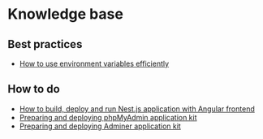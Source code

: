 # Knowledge base

## Best practices

- [How to use environment variables efficiently](/knowledge-base/best-practices/how-to-use-environment-variables-efficiently.html)

## How to do

- [How to build, deploy and run Nest.js application with Angular frontend](/knowledge-base/how-to-do/build-and-deploy-and-run-nestjs-angular-app.html)
- [Preparing and deploying phpMyAdmin application kit](/knowledge-base/how-to-do/how-to-prepare-phpmyadmin-application-kit.html)
- [Preparing and deploying Adminer application kit](/knowledge-base/how-to-do/how-to-prepare-adminer-application-kit.html)
